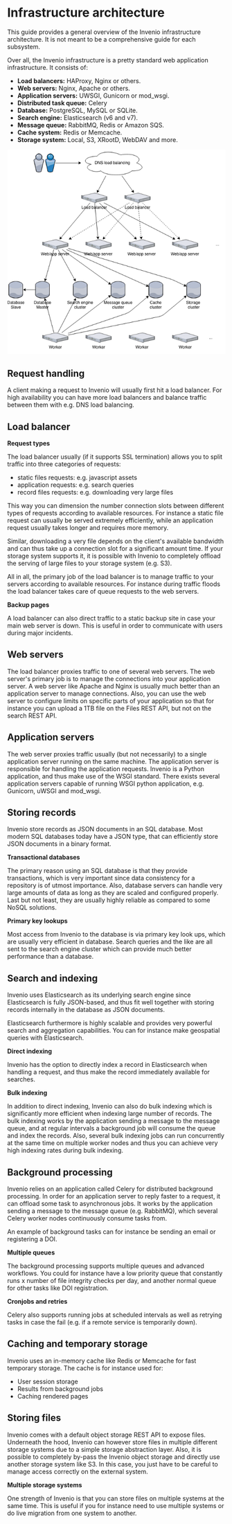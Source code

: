 # Infrastructure architecture

This guide provides a general overview of the Invenio infrastructure
architecture. It is not meant to be a comprehensive guide for each subsystem.

Over all, the Invenio infrastructure is a pretty standard web application
infrastructure. It consists of:

- **Load balancers:** HAProxy, Nginx or others.
- **Web servers:** Nginx, Apache or others.
- **Application servers:** UWSGI, Gunicorn or mod_wsgi.
- **Distributed task queue:** Celery
- **Database:** PostgreSQL, MySQL or SQLite.
- **Search engine:** Elasticsearch (v6 and v7).
- **Message queue:** RabbitMQ, Redis or Amazon SQS.
- **Cache system:** Redis or Memcache.
- **Storage system:** Local, S3, XRootD, WebDAV and more.

![Infrastructure architecture](../img/infrastructure.png)

## Request handling

A client making a request to Invenio will usually first hit a load balancer.
For high availability you can have more load balancers and balance traffic
between them with e.g. DNS load balancing.

## Load balancer

**Request types**

The load balancer usually (if it supports SSL termination) allows you to split
traffic into three categories of requests:

- static files requests: e.g. javascript assets
- application requests: e.g. search queries
- record files requests: e.g. downloading very large files

This way you can dimension the number connection slots between different types
of requests according to available resources. For instance a static file
request can usually be served extremely efficiently, while an application request
usually takes longer and requires more memory.

Similar, downloading a very file depends on the client's available bandwidth
and can thus take up a connection slot for a significant amount time. If your
storage system supports it, it is possible with Invenio to completely offload
the serving of large files to your storage system (e.g. S3).

All in all, the primary job of the load balancer is to manage traffic to your
servers according to available resources. For instance during traffic floods
the load balancer takes care of queue requests to the web servers.

**Backup pages**

A load balancer can also direct traffic to a static backup site in case your
main web server is down. This is useful in order to communicate with users
during major incidents.

## Web servers

The load balancer proxies traffic to one of several web servers. The web
server's primary job is to manage the connections into your application server.
A web server like Apache and Nginx is usually much better than an application
server to manage connections. Also, you can use the web server to configure
limits on specific parts of your application so that for instance you can
upload a 1TB file on the Files REST API, but not on the search REST API.


## Application servers

The web server proxies traffic usually (but not necessarily) to a single
application server running on the same machine. The application server
is responsible for handling the application requests. Invenio is a Python
application, and thus make use of the WSGI standard. There exists several
application servers capable of running WSGI python application, e.g. Gunicorn,
uWSGI and mod_wsgi.

## Storing records

Invenio store records as JSON documents in an SQL database. Most modern SQL
databases today have a JSON type, that can efficiently store JSON documents in
a binary format.

**Transactional databases**

The primary reason using an SQL database is that they provide transactions,
which is very important since data consistency for a repository is of utmost
importance. Also, database servers can handle very large amounts of data
as long as they are scaled and configured properly. Last but not least, they
are usually highly reliable as compared to some NoSQL solutions.

**Primary key lookups**

Most access from Invenio to the database is via primary key look ups, which
are usually very efficient in database. Search queries and the like are all
sent to the search engine cluster which can provide much better performance
than a database.

## Search and indexing

Invenio uses Elasticsearch as its underlying search engine since Elasticsearch
is fully JSON-based, and thus fit well together with storing records internally
in the database as JSON documents.

Elasticsearch furthermore is highly scalable and provides very powerful search
and aggregation capabilities. You can for instance make geospatial queries with
Elasticsearch.

**Direct indexing**

Invenio has the option to directly index a record in Elasticsearch when
handling a request, and thus make the record immediately available for
searches.

**Bulk indexing**

In addition to direct indexing, Invenio can also do bulk indexing which is
significantly more efficient when indexing large number of records. The bulk
indexing works by the application sending a message to the message queue, and
at regular intervals a background job will consume the queue and index the
records. Also, several bulk indexing jobs can run concurrently at the same time
on multiple worker nodes and thus you can achieve very high indexing rates
during bulk indexing.

## Background processing

Invenio relies on an application called Celery for distributed background
processing. In order for an application server to reply faster to a request,
it can offload some task to asynchronous jobs. It works by the application
sending a message to the message queue (e.g. RabbitMQ), which several Celery
worker nodes continuously consume tasks from.

An example of background tasks can for instance be sending an email or
registering a DOI.

**Multiple queues**

The background processing supports multiple queues and advanced
workflows. You could for instance have a low priority queue that constantly
runs x number of file integrity checks per day, and another normal queue
for other tasks like DOI registration.

**Cronjobs and retries**

Celery also supports running jobs at scheduled intervals as well as
retrying tasks in case the fail (e.g. if a remote service is temporarily down).

## Caching and temporary storage
Invenio uses an in-memory cache like Redis or Memcache for fast temporary
storage. The cache is for instance used for:

- User session storage
- Results from background jobs
- Caching rendered pages

## Storing files

Invenio comes with a default object storage REST API to expose files.
Underneath the hood, Invenio can however store files in multiple different
storage systems due to a simple storage abstraction layer. Also, it is possible
to completely by-pass the Invenio object storage and directly use another
storage system like S3. In this case, you just have to be careful to manage
access correctly on the external system.

**Multiple storage systems**

One strength of Invenio is that you can store files on multiple systems at the
same time. This is useful if you for instance need to use multiple systems or
do live migration from one system to another.
